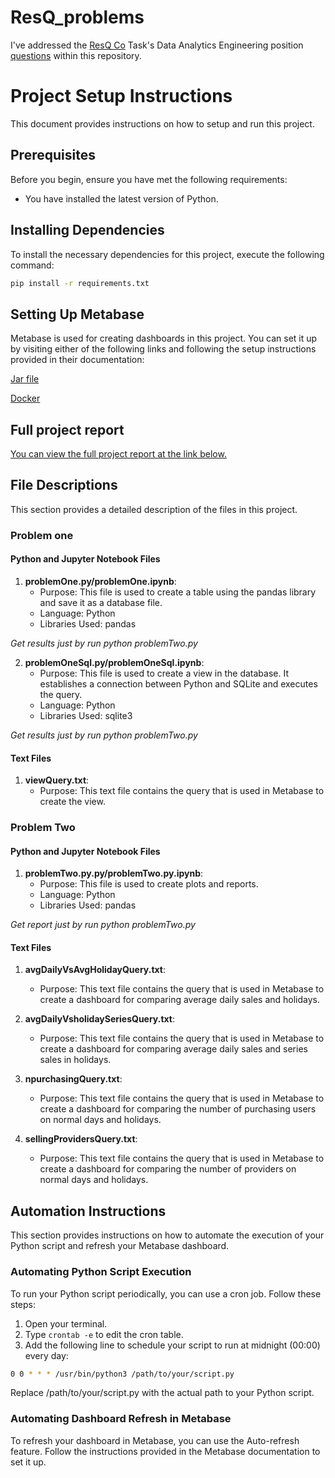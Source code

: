 # ResQ_problems
I've addressed the [ResQ Co](https://www.resq-club.com/) Task's Data Analytics Engineering position [questions](https://github.com/resqclub/data-assignment) within this repository.


# Project Setup Instructions

This document provides instructions on how to setup and run this project.

## Prerequisites

Before you begin, ensure you have met the following requirements:

- You have installed the latest version of Python.

## Installing Dependencies

To install the necessary dependencies for this project, execute the following command:

```bash
pip install -r requirements.txt
```

## Setting Up Metabase
Metabase is used for creating dashboards in this project. You can set it up by visiting either of the following links and following the setup instructions provided in their documentation:

[Jar file](https://www.metabase.com/docs/latest/installation-and-operation/running-the-metabase-jar-file)

[Docker](https://www.metabase.com/docs/latest/installation-and-operation/running-metabase-on-docker)

## Full project report

[You can view the full project report at the link below.](https://github.com/herman72/ResQ_problems/blob/main/Project%20Report.pdf)

## File Descriptions

This section provides a detailed description of the files in this project.

### Problem one

#### Python and Jupyter Notebook Files

1. **problemOne.py/problemOne.ipynb**: 
    - Purpose: This file is used to create a table using the pandas library and save it as a database file.
    - Language: Python
    - Libraries Used: pandas
      
*Get results just by run python problemTwo.py*

2. **problemOneSql.py/problemOneSql.ipynb**: 
    - Purpose: This file is used to create a view in the database. It establishes a connection between Python and SQLite and executes the query.
    - Language: Python
    - Libraries Used: sqlite3
      
*Get results just by run python problemTwo.py*


#### Text Files

1. **viewQuery.txt**: 
    - Purpose: This text file contains the query that is used in Metabase to create the view.


### Problem Two

#### Python and Jupyter Notebook Files

1. **problemTwo.py.py/problemTwo.py.ipynb**: 
    - Purpose: This file is used to create plots and reports.
    - Language: Python
    - Libraries Used: pandas
      
*Get report just by run python problemTwo.py*

#### Text Files

1. **avgDailyVsAvgHolidayQuery.txt**: 
    - Purpose: This text file contains the query that is used in Metabase to create a dashboard for comparing average daily sales and holidays.
      
2. **avgDailyVsholidaySeriesQuery.txt**: 
    - Purpose: This text file contains the query that is used in Metabase to create a dashboard for comparing average daily sales and series sales in holidays.
  
3. **npurchasingQuery.txt**: 
    - Purpose: This text file contains the query that is used in Metabase to create a dashboard for comparing the number of purchasing users on normal days and holidays.

4. **sellingProvidersQuery.txt**: 
    - Purpose: This text file contains the query that is used in Metabase to create a dashboard for comparing the number of providers on normal days and holidays.

      
## Automation Instructions

This section provides instructions on how to automate the execution of your Python script and refresh your Metabase dashboard.

### Automating Python Script Execution

To run your Python script periodically, you can use a cron job. Follow these steps:

1. Open your terminal.
2. Type `crontab -e` to edit the cron table.
3. Add the following line to schedule your script to run at midnight (00:00) every day:

```bash
0 0 * * * /usr/bin/python3 /path/to/your/script.py
```
Replace /path/to/your/script.py with the actual path to your Python script.

### Automating Dashboard Refresh in Metabase

To refresh your dashboard in Metabase, you can use the Auto-refresh feature. Follow the instructions provided in the Metabase documentation to set it up.


